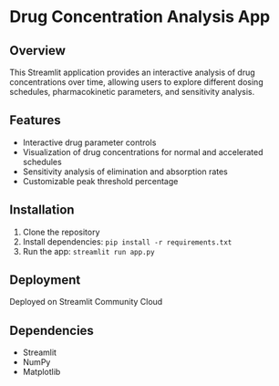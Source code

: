 # Drug Concentration Analysis App

## Overview
This Streamlit application provides an interactive analysis of drug concentrations over time, allowing users to explore different dosing schedules, pharmacokinetic parameters, and sensitivity analysis.

## Features
- Interactive drug parameter controls
- Visualization of drug concentrations for normal and accelerated schedules
- Sensitivity analysis of elimination and absorption rates
- Customizable peak threshold percentage

## Installation
1. Clone the repository
2. Install dependencies: `pip install -r requirements.txt`
3. Run the app: `streamlit run app.py`

## Deployment
Deployed on Streamlit Community Cloud

## Dependencies
- Streamlit
- NumPy
- Matplotlib
